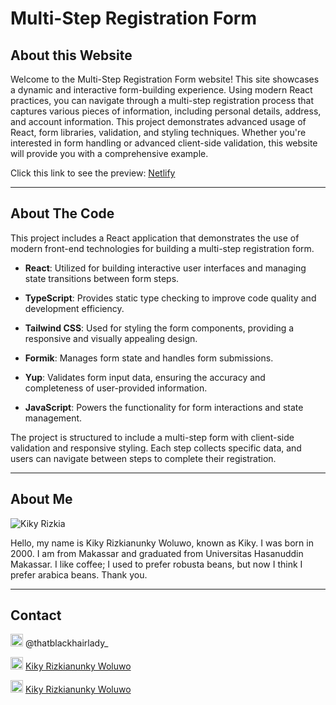 # Multi-Step Registration Form

## About this Website
Welcome to the Multi-Step Registration Form website! This site showcases a dynamic and interactive form-building experience. Using modern React practices, you can navigate through a multi-step registration process that captures various pieces of information, including personal details, address, and account information. This project demonstrates advanced usage of React, form libraries, validation, and styling techniques. Whether you're interested in form handling or advanced client-side validation, this website will provide you with a comprehensive example.

Click this link to see the preview:
[Netlify](https://github.com/your-repo-link)


---

## About The Code

This project includes a React application that demonstrates the use of modern front-end technologies for building a multi-step registration form.

- **React**: Utilized for building interactive user interfaces and managing state transitions between form steps.
  
- **TypeScript**: Provides static type checking to improve code quality and development efficiency.

- **Tailwind CSS**: Used for styling the form components, providing a responsive and visually appealing design.

- **Formik**: Manages form state and handles form submissions.

- **Yup**: Validates form input data, ensuring the accuracy and completeness of user-provided information.

- **JavaScript**: Powers the functionality for form interactions and state management.

The project is structured to include a multi-step form with client-side validation and responsive styling. Each step collects specific data, and users can navigate between steps to complete their registration.

---

## About Me
![Kiky Rizkia](https://i.ibb.co.com/jLcMssM/French-Girl-Chic-Leia-Sfez.png)

Hello, my name is Kiky Rizkianunky Woluwo, known as Kiky. I was born in 2000. I am from Makassar and graduated from Universitas Hasanuddin Makassar. I like coffee; I used to prefer robusta beans, but now I think I prefer arabica beans. Thank you.

---

## Contact

<img src="https://upload.wikimedia.org/wikipedia/commons/thumb/9/95/Instagram_logo_2022.svg/1000px-Instagram_logo_2022.svg.png" alt="Instagram" width="20" /> @thatblackhairlady_

<img src="https://upload.wikimedia.org/wikipedia/commons/thumb/c/ca/LinkedIn_logo_initials.png/480px-LinkedIn_logo_initials.png" alt="linkedin" width="20" /> [Kiky Rizkianunky Woluwo](https://www.linkedin.com/in/kiky-rizkianunky-woluwo-a742761b7/)  

<img src="https://upload.wikimedia.org/wikipedia/commons/thumb/7/7e/Gmail_icon_%282020%29.svg/2560px-Gmail_icon_%282020%29.svg.png" alt="Gmail" width="20" /> [Kiky Rizkianunky Woluwo](mailto:kikyrizkianunkywofficial@gmail.com)

